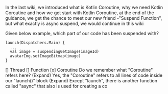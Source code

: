 In the last wiki, we introduced what is Kotlin Coroutine, why we need Kotlin Coroutine and how we get start with Kotlin Coroutine, at the end of the guidance, we get the chance to meet our new friend -"Suspend Function", but what exactly is async suspend, we would continue in this wiki

Given below example, which part of our code has been suspended with?
```
launch(Dispatchers.Main) {
  ...
  val image = suspendingGetImage(imageId)
  avatarImg.setImageBitmap(image)
}
```
[] Thread
[] Function
[x] Coroutine
Do we remember what "Coroutine" refers here? 
(Expand) Yes, the "Coroutine" refers to all lines of code inside our "launch()" block
(Expand) Except "launch", there is another function called "async" that also is used for creating a co


<!--stackedit_data:
eyJoaXN0b3J5IjpbMjMzNDUyOTUsMTc1MDM0OTUxMl19
-->